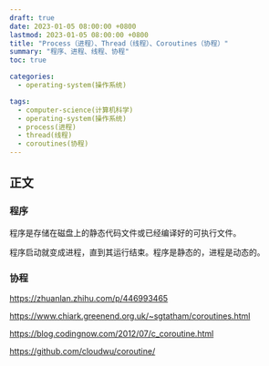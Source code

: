```yaml
---
draft: true
date: 2023-01-05 08:00:00 +0800
lastmod: 2023-01-05 08:00:00 +0800
title: "Process（进程）、Thread（线程）、Coroutines（协程）"
summary: "程序、进程、线程、协程"
toc: true

categories:
  - operating-system(操作系统)

tags:
  - computer-science(计算机科学)
  - operating-system(操作系统)
  - process(进程)
  - thread(线程)
  - coroutines(协程)
---
```


## 正文

### 程序

程序是存储在磁盘上的静态代码文件或已经编译好的可执行文件。

程序启动就变成进程，直到其运行结束。程序是静态的，进程是动态的。

### 协程

https://zhuanlan.zhihu.com/p/446993465

https://www.chiark.greenend.org.uk/~sgtatham/coroutines.html

https://blog.codingnow.com/2012/07/c_coroutine.html

https://github.com/cloudwu/coroutine/
